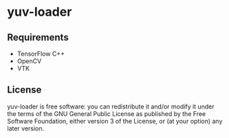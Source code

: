 # yuv-loader

## Requirements
* TensorFlow C++
* OpenCV
* VTK

## License
yuv-loader is free software: you can redistribute it and/or modify it under the terms of the 
GNU General Public License as published by the Free Software Foundation, either version 3 of the License, 
or (at your option) any later version.
